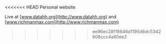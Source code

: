 <<<<<<< HEAD
Personal website

Live at [www.datahh.org](http://www.datahh.org) and [www.richmanmax.com](http://www.richmanmax.com)

>>>>>>> ee96ec28f18646d1195d6dc5342608ccc4a60ee2
